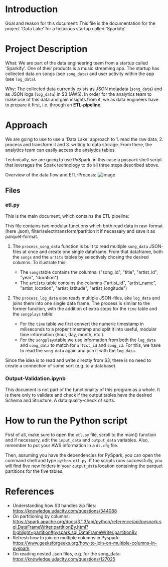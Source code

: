# Introduction
Goal and reason for this document: This file is the documentation for the project 'Data Lake' for a ficticious startup called 'Sparkify'.

# Project Description
What: We are part of the data engineering teem from a startup called 'Sparkify'. One of their products is a music streaming app. The startup has collected data on songs (see `song_data`) and user activity within the app (see `log_data`).

Why: The collected data currently exists as JSON metadata (`song_data`)  and as JSON logs (`log_data`) in S3 (AWS). In order for the analytics team to make use of this data and gain insights from it, we as data engineers have to prepare it first, i.e. through an **ETL-pipeline**.

# Approach

We are going to use to use a 'Data Lake' approach to 1. read the raw data, 2. process and transform it and 3. writing to data storage. From there, the analytics team can easily access the analytics tables.

Technically, we are going to use PySpark, in this case a pyspark shell script that leverages the Spark technology to do all three steps described above.

Overview of the data flow and ETL-Process:
![image](https://user-images.githubusercontent.com/9051749/159492812-0fd55b04-8170-40a2-9780-f6a2b9be5717.png)


## Files
### etl.py
This is the main document, which contains the ETL pipeline:

This file contains two modular functions which both read data in raw-format (here .json), filter/select/transform/partition it if necessary and save it as parquet-format.

1. The `process_song_data` function is built to read multiple `song_data` JSON-files at once and create one single dataframe. From that dataframe, both the `songs` and the `artits` tables by selectively chosing the desired columns. To illustrate this:
    - The `songs`table contains the columns: ("song_id", "title", "artist_id", "year", "duration")
    - The `artists` table contains the columns ("artist_id", "artist_name", "artist_location", "artist_latitude", "artist_longitude")
    
2. The `process_log_data` also reads multiple JSON-files, aka `log_data` and joins them into one single data frame. The process is similar to the former function, with the addition of extra steps for the `time` table and the `songplays` table:
    - For the `time` table we first convert the numeric timestamp in miliseconds to a proper timestamp and split it into useful, modular time information (hour, day, month, etc.)
    - For the `songplays`table we use information from both the `log_data` and `song_data` to match for `artist_id` and `song_id`. For this, we have to read the `song_data` again and join it with the `log_data`.

Since the idea is to read and write directly from S3, there is no need to create a connection of some sort (e.g. to a database).

### Output-Validation.ipynb
This document is not part of the functionality of this program as a whole. It is there only to validate and check if the output tables have the desired Schema and Structure. A data quality-check of sorts.

# How to run the Python script
First of all, make sure to open the `etl.py` file, scroll to the main() function and if necessary, edit the `input_data` and `output_data` variables. Also, remember to put your AWS information in a `dl.cfg` file.

Then, assuming you have the dependencies for PySpark, you can open the command shell and type `python etl.py`. If the scripts runs successfully, you will find five new folders in your `output_data` location containing the parquet partitions for the five tables.

# References
- Understanding how S3 handles zip files: https://knowledge.udacity.com/questions/344088
- On partitioning by columns: https://spark.apache.org/docs/3.1.3/api/python/reference/api/pyspark.sql.DataFrameWriter.partitionBy.html?highlight=partition#pyspark.sql.DataFrameWriter.partitionBy
- Refresh how to join on multiple columns in Pyspark: https://www.geeksforgeeks.org/how-to-join-on-multiple-columns-in-pyspark
- On reading nested .json files, e.g. for the song_data: https://knowledge.udacity.com/questions/127025
